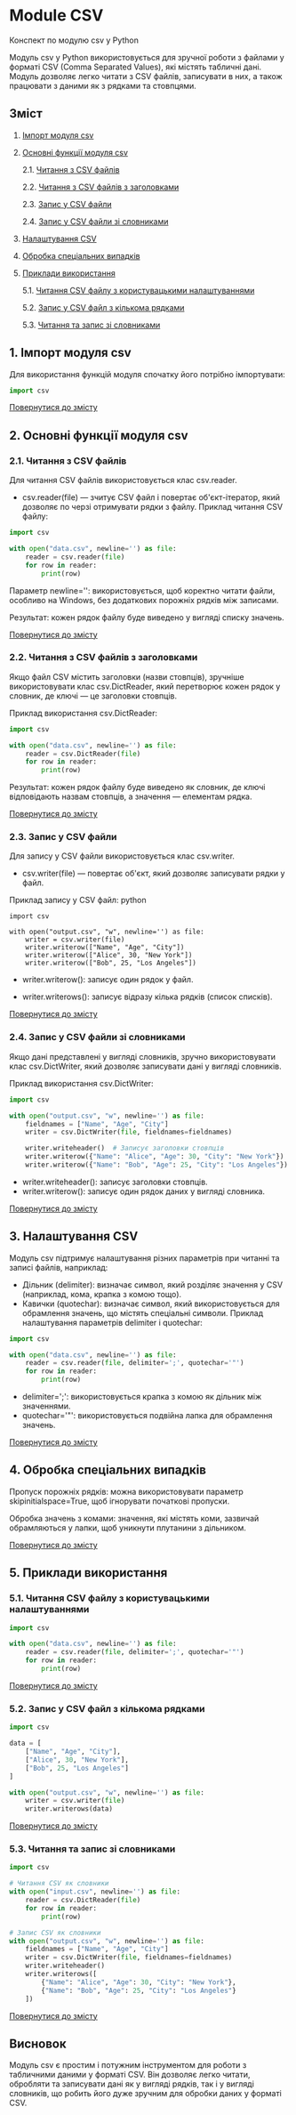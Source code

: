 # Module CSV
Конспект по модулю csv у Python

Модуль csv у Python використовується для зручної роботи з файлами у форматі CSV (Comma Separated Values), які містять табличні дані. Модуль дозволяє легко читати з CSV файлів, записувати в них, а також працювати з даними як з рядками та стовпцями.

## Зміст

1. [Імпорт модуля csv](https://github.com/acvetochka/useful/blob/main/Python/Files/Module%20CSV.md#1-%D1%96%D0%BC%D0%BF%D0%BE%D1%80%D1%82-%D0%BC%D0%BE%D0%B4%D1%83%D0%BB%D1%8F-csv)
2. [Основні функції модуля csv](https://github.com/acvetochka/useful/blob/main/Python/Files/Module%20CSV.md#2-%D0%BE%D1%81%D0%BD%D0%BE%D0%B2%D0%BD%D1%96-%D1%84%D1%83%D0%BD%D0%BA%D1%86%D1%96%D1%97-%D0%BC%D0%BE%D0%B4%D1%83%D0%BB%D1%8F-csv)
   
   2.1. [Читання з CSV файлів](https://github.com/acvetochka/useful/blob/main/Python/Files/Module%20CSV.md#21-%D1%87%D0%B8%D1%82%D0%B0%D0%BD%D0%BD%D1%8F-%D0%B7-csv-%D1%84%D0%B0%D0%B9%D0%BB%D1%96%D0%B2)
   
   2.2. [Читання з CSV файлів з заголовками](https://github.com/acvetochka/useful/blob/main/Python/Files/Module%20CSV.md#22-%D1%87%D0%B8%D1%82%D0%B0%D0%BD%D0%BD%D1%8F-%D0%B7-csv-%D1%84%D0%B0%D0%B9%D0%BB%D1%96%D0%B2-%D0%B7-%D0%B7%D0%B0%D0%B3%D0%BE%D0%BB%D0%BE%D0%B2%D0%BA%D0%B0%D0%BC%D0%B8)
   
   2.3. [Запис у CSV файли](https://github.com/acvetochka/useful/blob/main/Python/Files/Module%20CSV.md#23-%D0%B7%D0%B0%D0%BF%D0%B8%D1%81-%D1%83-csv-%D1%84%D0%B0%D0%B9%D0%BB%D0%B8)
   
   2.4. [Запис у CSV файли зі словниками](https://github.com/acvetochka/useful/blob/main/Python/Files/Module%20CSV.md#24-%D0%B7%D0%B0%D0%BF%D0%B8%D1%81-%D1%83-csv-%D1%84%D0%B0%D0%B9%D0%BB%D0%B8-%D0%B7%D1%96-%D1%81%D0%BB%D0%BE%D0%B2%D0%BD%D0%B8%D0%BA%D0%B0%D0%BC%D0%B8)

3. [Налаштування CSV](https://github.com/acvetochka/useful/blob/main/Python/Files/Module%20CSV.md#3-%D0%BD%D0%B0%D0%BB%D0%B0%D1%88%D1%82%D1%83%D0%B2%D0%B0%D0%BD%D0%BD%D1%8F-csv)
4. [Обробка спеціальних випадків](https://github.com/acvetochka/useful/blob/main/Python/Files/Module%20CSV.md#4-%D0%BE%D0%B1%D1%80%D0%BE%D0%B1%D0%BA%D0%B0-%D1%81%D0%BF%D0%B5%D1%86%D1%96%D0%B0%D0%BB%D1%8C%D0%BD%D0%B8%D1%85-%D0%B2%D0%B8%D0%BF%D0%B0%D0%B4%D0%BA%D1%96%D0%B2)
5. [Приклади використання](https://github.com/acvetochka/useful/blob/main/Python/Files/Module%20CSV.md#5-%D0%BF%D1%80%D0%B8%D0%BA%D0%BB%D0%B0%D0%B4%D0%B8-%D0%B2%D0%B8%D0%BA%D0%BE%D1%80%D0%B8%D1%81%D1%82%D0%B0%D0%BD%D0%BD%D1%8F)
   
   5.1. [Читання CSV файлу з користувацькими налаштуваннями](https://github.com/acvetochka/useful/blob/main/Python/Files/Module%20CSV.md#51-%D1%87%D0%B8%D1%82%D0%B0%D0%BD%D0%BD%D1%8F-csv-%D1%84%D0%B0%D0%B9%D0%BB%D1%83-%D0%B7-%D0%BA%D0%BE%D1%80%D0%B8%D1%81%D1%82%D1%83%D0%B2%D0%B0%D1%86%D1%8C%D0%BA%D0%B8%D0%BC%D0%B8-%D0%BD%D0%B0%D0%BB%D0%B0%D1%88%D1%82%D1%83%D0%B2%D0%B0%D0%BD%D0%BD%D1%8F%D0%BC%D0%B8)
   
   5.2. [Запис у CSV файл з кількома рядками](https://github.com/acvetochka/useful/blob/main/Python/Files/Module%20CSV.md#52-%D0%B7%D0%B0%D0%BF%D0%B8%D1%81-%D1%83-csv-%D1%84%D0%B0%D0%B9%D0%BB-%D0%B7-%D0%BA%D1%96%D0%BB%D1%8C%D0%BA%D0%BE%D0%BC%D0%B0-%D1%80%D1%8F%D0%B4%D0%BA%D0%B0%D0%BC%D0%B8)

   5.3. [Читання та запис зі словниками](https://github.com/acvetochka/useful/blob/main/Python/Files/Module%20CSV.md#53-%D1%87%D0%B8%D1%82%D0%B0%D0%BD%D0%BD%D1%8F-%D1%82%D0%B0-%D0%B7%D0%B0%D0%BF%D0%B8%D1%81-%D0%B7%D1%96-%D1%81%D0%BB%D0%BE%D0%B2%D0%BD%D0%B8%D0%BA%D0%B0%D0%BC%D0%B8)
   
   
## 1. Імпорт модуля csv
Для використання функцій модуля спочатку його потрібно імпортувати:
```python
import csv
```

[Повернутися до змісту](https://github.com/acvetochka/useful/blob/main/Python/Files/Module%20CSV.md#%D0%B7%D0%BC%D1%96%D1%81%D1%82)


## 2. Основні функції модуля csv
### 2.1. Читання з CSV файлів
Для читання CSV файлів використовується клас csv.reader.
- csv.reader(file) — зчитує CSV файл і повертає об'єкт-ітератор, який дозволяє по черзі отримувати рядки з файлу.
Приклад читання CSV файлу:
```python
import csv

with open("data.csv", newline='') as file:
    reader = csv.reader(file)
    for row in reader:
        print(row)
```

Параметр newline='': використовується, щоб коректно читати файли, особливо на Windows, без додаткових порожніх рядків між записами.

Результат: кожен рядок файлу буде виведено у вигляді списку значень.

[Повернутися до змісту](https://github.com/acvetochka/useful/blob/main/Python/Files/Module%20CSV.md#%D0%B7%D0%BC%D1%96%D1%81%D1%82)

### 2.2. Читання з CSV файлів з заголовками
Якщо файл CSV містить заголовки (назви стовпців), зручніше використовувати клас csv.DictReader, який перетворює кожен рядок у словник, де ключі — це заголовки стовпців.

Приклад використання csv.DictReader:
```python
import csv

with open("data.csv", newline='') as file:
    reader = csv.DictReader(file)
    for row in reader:
        print(row)
```

Результат: кожен рядок файлу буде виведено як словник, де ключі відповідають назвам стовпців, а значення — елементам рядка.

[Повернутися до змісту](https://github.com/acvetochka/useful/blob/main/Python/Files/Module%20CSV.md#%D0%B7%D0%BC%D1%96%D1%81%D1%82)

### 2.3. Запис у CSV файли
Для запису у CSV файли використовується клас csv.writer.
- csv.writer(file) — повертає об'єкт, який дозволяє записувати рядки у файл.

Приклад запису у CSV файл:
python
```
import csv

with open("output.csv", "w", newline='') as file:
    writer = csv.writer(file)
    writer.writerow(["Name", "Age", "City"])
    writer.writerow(["Alice", 30, "New York"])
    writer.writerow(["Bob", 25, "Los Angeles"])
```
- writer.writerow(): записує один рядок у файл.

- writer.writerows(): записує відразу кілька рядків (список списків).

[Повернутися до змісту](https://github.com/acvetochka/useful/blob/main/Python/Files/Module%20CSV.md#%D0%B7%D0%BC%D1%96%D1%81%D1%82)

### 2.4. Запис у CSV файли зі словниками
Якщо дані представлені у вигляді словників, зручно використовувати клас csv.DictWriter, який дозволяє записувати дані у вигляді словників.

Приклад використання csv.DictWriter:
```python
import csv

with open("output.csv", "w", newline='') as file:
    fieldnames = ["Name", "Age", "City"]
    writer = csv.DictWriter(file, fieldnames=fieldnames)

    writer.writeheader()  # Записує заголовки стовпців
    writer.writerow({"Name": "Alice", "Age": 30, "City": "New York"})
    writer.writerow({"Name": "Bob", "Age": 25, "City": "Los Angeles"})
```
- writer.writeheader(): записує заголовки стовпців.
- writer.writerow(): записує один рядок даних у вигляді словника.

[Повернутися до змісту](https://github.com/acvetochka/useful/blob/main/Python/Files/Module%20CSV.md#%D0%B7%D0%BC%D1%96%D1%81%D1%82)

## 3. Налаштування CSV
Модуль csv підтримує налаштування різних параметрів при читанні та записі файлів, наприклад:

- Дільник (delimiter): визначає символ, який розділяє значення у CSV (наприклад, кома, крапка з комою тощо).
- Кавички (quotechar): визначає символ, який використовується для обрамлення значень, що містять спеціальні символи.
Приклад налаштування параметрів delimiter і quotechar:
```python
import csv

with open("data.csv", newline='') as file:
    reader = csv.reader(file, delimiter=';', quotechar='"')
    for row in reader:
        print(row)
```
- delimiter=';': використовується крапка з комою як дільник між значеннями.
- quotechar='"': використовується подвійна лапка для обрамлення значень.

[Повернутися до змісту](https://github.com/acvetochka/useful/blob/main/Python/Files/Module%20CSV.md#%D0%B7%D0%BC%D1%96%D1%81%D1%82)

## 4. Обробка спеціальних випадків
Пропуск порожніх рядків: можна використовувати параметр skipinitialspace=True, щоб ігнорувати початкові пропуски.

Обробка значень з комами: значення, які містять коми, зазвичай обрамляються у лапки, щоб уникнути плутанини з дільником.

[Повернутися до змісту](https://github.com/acvetochka/useful/blob/main/Python/Files/Module%20CSV.md#%D0%B7%D0%BC%D1%96%D1%81%D1%82)

## 5. Приклади використання
### 5.1. Читання CSV файлу з користувацькими налаштуваннями
```python
import csv

with open("data.csv", newline='') as file:
    reader = csv.reader(file, delimiter=';', quotechar='"')
    for row in reader:
        print(row)
```

[Повернутися до змісту](https://github.com/acvetochka/useful/blob/main/Python/Files/Module%20CSV.md#%D0%B7%D0%BC%D1%96%D1%81%D1%82)

### 5.2. Запис у CSV файл з кількома рядками
```python
import csv

data = [
    ["Name", "Age", "City"],
    ["Alice", 30, "New York"],
    ["Bob", 25, "Los Angeles"]
]

with open("output.csv", "w", newline='') as file:
    writer = csv.writer(file)
    writer.writerows(data)
```

[Повернутися до змісту](https://github.com/acvetochka/useful/blob/main/Python/Files/Module%20CSV.md#%D0%B7%D0%BC%D1%96%D1%81%D1%82)

### 5.3. Читання та запис зі словниками
```python
import csv

# Читання CSV як словники
with open("input.csv", newline='') as file:
    reader = csv.DictReader(file)
    for row in reader:
        print(row)

# Запис CSV як словники
with open("output.csv", "w", newline='') as file:
    fieldnames = ["Name", "Age", "City"]
    writer = csv.DictWriter(file, fieldnames=fieldnames)
    writer.writeheader()
    writer.writerows([
        {"Name": "Alice", "Age": 30, "City": "New York"},
        {"Name": "Bob", "Age": 25, "City": "Los Angeles"}
    ])
```

[Повернутися до змісту](https://github.com/acvetochka/useful/blob/main/Python/Files/Module%20CSV.md#%D0%B7%D0%BC%D1%96%D1%81%D1%82)

## Висновок
Модуль csv є простим і потужним інструментом для роботи з табличними даними у форматі CSV. Він дозволяє легко читати, обробляти та записувати дані як у вигляді рядків, так і у вигляді словників, що робить його дуже зручним для обробки даних у форматі CSV.
